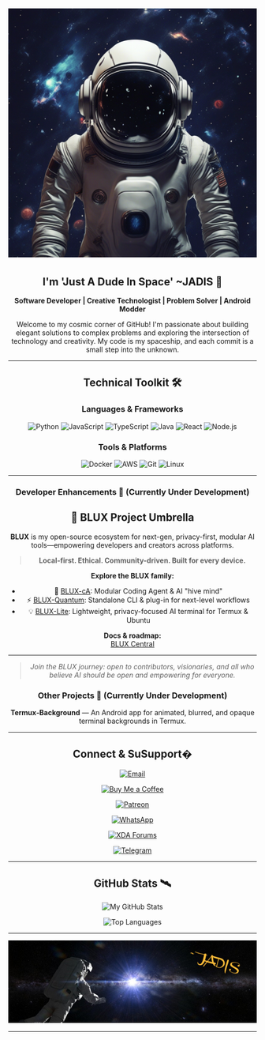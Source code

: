 <div align="center">

# ![Banner](./assets/AI_ART_1751514976008.jpg)

## I'm 'Just A Dude In Space' ~JADIS 🚀

**Software Developer | Creative Technologist | Problem Solver | Android Modder**

Welcome to my cosmic corner of GitHub! I'm passionate about building elegant solutions to complex problems and exploring the intersection of technology and creativity. My code is my spaceship, and each commit is a small step into the unknown.

---

## Technical Toolkit 🛠️

### Languages & Frameworks
![Python](https://img.shields.io/badge/-Python-3776AB?style=flat&logo=python&logoColor=white)
![JavaScript](https://img.shields.io/badge/-JavaScript-F7DF1E?style=flat&logo=javascript&logoColor=black)
![TypeScript](https://img.shields.io/badge/-TypeScript-3178C6?style=flat&logo=typescript&logoColor=white)
![Java](https://img.shields.io/badge/-Java-007396?style=flat&logo=java&logoColor=white)
![React](https://img.shields.io/badge/-React-61DAFB?style=flat&logo=react&logoColor=black)
![Node.js](https://img.shields.io/badge/-Node.js-339933?style=flat&logo=node.js&logoColor=white)

### Tools & Platforms
![Docker](https://img.shields.io/badge/-Docker-2496ED?style=flat&logo=docker&logoColor=white)
![AWS](https://img.shields.io/badge/-AWS-232F3E?style=flat&logo=amazon-aws&logoColor=white)
![Git](https://img.shields.io/badge/-Git-F05032?style=flat&logo=git&logoColor=white)
![Linux](https://img.shields.io/badge/-Linux-FCC624?style=flat&logo=linux&logoColor=black)

---

### Developer Enhancements 📱 (Currently Under Development)

## 🚀 BLUX Project Umbrella

**BLUX** is my open-source ecosystem for next-gen, privacy-first, modular AI tools—empowering developers and creators across platforms.

> **Local-first. Ethical. Community-driven. Built for every device.**

**Explore the BLUX family:**

- 🧠 [BLUX-cA](https://github.com/Justadudeinspace/blux-ca): Modular Coding Agent & AI "hive mind"
- ⚡ [BLUX-Quantum](https://github.com/Justadudeinspace/blux-quantum): Standalone CLI & plug-in for next-level workflows
- 💡 [BLUX-Lite](https://github.com/Justadudeinspace/blux-lite): Lightweight, privacy-focused AI terminal for Termux & Ubuntu

**Docs & roadmap:**  
[BLUX Central](https://github.com/Justadudeinspace/blux)

---

> *Join the BLUX journey: open to contributors, visionaries, and all who believe AI should be open and empowering for everyone.*

### Other Projects 📱 (Currently Under Development)

**Termux‑Background** — An Android app for animated, blurred, and opaque terminal backgrounds in Termux.


---

## Connect & SuSupport�

[![Email](https://img.shields.io/badge/Email-theoutervoid%40outlook.com-blue?style=flat&logo=gmail&logoColor=white)](mailto:theoutervoid@outlook.com)

[![Buy Me a Coffee](https://img.shields.io/badge/-Buy%20Me%20a%20Coffee-FFDD00?style=flat&logo=buymeacoffee&logoColor=black)](https://coffe.ee/justadudeinspace)

[![Patreon](https://img.shields.io/badge/-Support%20on%20Patreon-F96854?style=flat&logo=patreon&logoColor=white)](https://patreon.com/Justadudeinspace)

[![WhatsApp](https://img.shields.io/badge/-WhatsApp-25D366?style=flat&logo=whatsapp&logoColor=white)](https://wa.me/qr/2U7KLB2ACFNYF1)

[![XDA Forums](https://img.shields.io/badge/-XDA%20Forums-EA7100?style=flat&logo=xda-developers&logoColor=white)](https://xdaforums.com/m/justadudeinspace.12852395)

[![Telegram](https://img.shields.io/badge/-Telegram-26A5E4?style=flat&logo=telegram&logoColor=white)](https://t.me/Justadudeinspace)

---

## GitHub Stats 🛰️

![My GitHub Stats](https://github-readme-stats.vercel.app/api?username=justadudeinspace&show_icons=true&theme=dark)

![Top Languages](https://github-readme-stats.vercel.app/api/top-langs/?username=justadudeinspace&layout=compact&theme=dark)

---

![Signature](./assets/naut.png)

</div>

---
